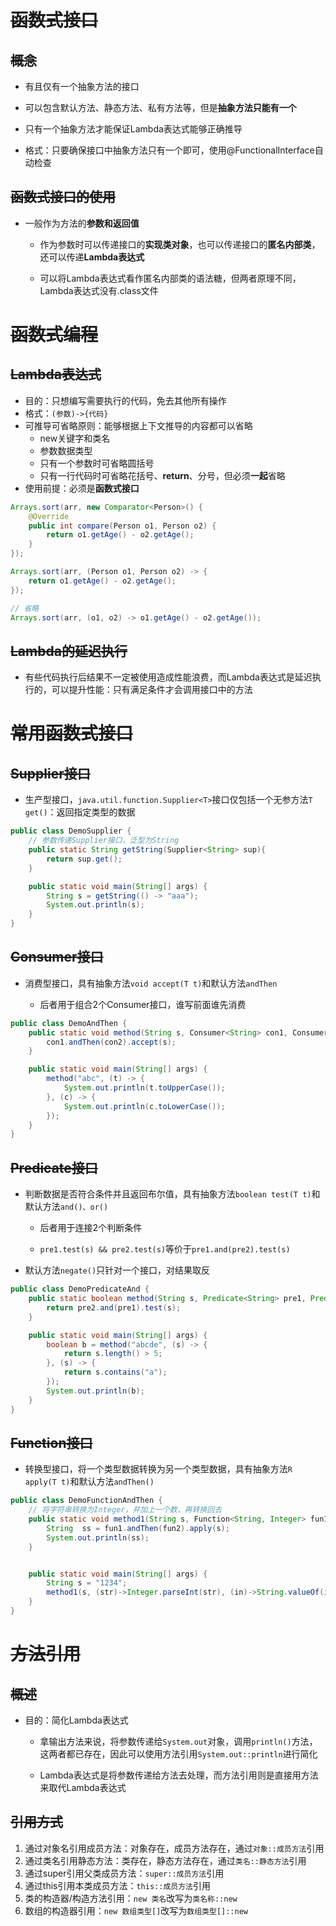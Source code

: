 # ~~函数式接口~~

## ~~概念~~

- 有且仅有一个抽象方法的接口
- 可以包含默认方法、静态方法、私有方法等，但是**抽象方法只能有一个**

- 只有一个抽象方法才能保证Lambda表达式能够正确推导

- 格式：只要确保接口中抽象方法只有一个即可，使用@FunctionalInterface自动检查


## ~~函数式接口的使用~~

- 一般作为方法的**参数和返回值**

  - 作为参数时可以传递接口的**实现类对象**，也可以传递接口的**匿名内部类**，还可以传递**Lambda表达式**


  - 可以将Lambda表达式看作匿名内部类的语法糖，但两者原理不同，Lambda表达式没有.class文件




# ~~函数式编程~~

## ~~Lambda表达式~~

- 目的：只想编写需要执行的代码，免去其他所有操作
- 格式：`(参数)->{代码}`
- 可推导可省略原则：能够根据上下文推导的内容都可以省略
  - new关键字和类名
  - 参数数据类型
  - 只有一个参数时可省略圆括号
  - 只有一行代码时可省略花括号、**return**、分号，但必须**一起**省略
- 使用前提：必须是**函数式接口**

```java
Arrays.sort(arr, new Comparator<Person>() {
    @Override
    public int compare(Person o1, Person o2) {
        return o1.getAge() - o2.getAge();
    }
});

Arrays.sort(arr, (Person o1, Person o2) -> {
    return o1.getAge() - o2.getAge();
});

// 省略
Arrays.sort(arr, (o1, o2) -> o1.getAge() - o2.getAge());
```

## ~~Lambda的延迟执行~~

- 有些代码执行后结果不一定被使用造成性能浪费，而Lambda表达式是延迟执行的，可以提升性能：只有满足条件才会调用接口中的方法




# ~~常用函数式接口~~

## ~~Supplier接口~~

- 生产型接口，`java.util.function.Supplier<T>`接口仅包括一个无参方法`T get()`：返回指定类型的数据

```java
public class DemoSupplier {
    // 参数传递Supplier接口，泛型为String
    public static String getString(Supplier<String> sup){
        return sup.get();
    }

    public static void main(String[] args) {
        String s = getString(() -> "aaa");
        System.out.println(s);
    }
}
```

## ~~Consumer接口~~

- 消费型接口，具有抽象方法`void accept(T t)`和默认方法`andThen`

  - 后者用于组合2个Consumer接口，谁写前面谁先消费

```java
public class DemoAndThen {
    public static void method(String s, Consumer<String> con1, Consumer<String> con2) {
        con1.andThen(con2).accept(s);
    }

    public static void main(String[] args) {
        method("abc", (t) -> {
            System.out.println(t.toUpperCase());
        }, (c) -> {
            System.out.println(c.toLowerCase());
        });
    }
}
```

## ~~Predicate接口~~

- 判断数据是否符合条件并且返回布尔值，具有抽象方法`boolean test(T t)`和默认方法`and()、or()`

  - 后者用于连接2个判断条件


  - `pre1.test(s) && pre2.test(s)`等价于`pre1.and(pre2).test(s)`
- 默认方法`negate()`只针对一个接口，对结果取反

```java
public class DemoPredicateAnd {
    public static boolean method(String s, Predicate<String> pre1, Predicate<String> pre2) {
        return pre2.and(pre1).test(s);
    }

    public static void main(String[] args) {
        boolean b = method("abcde", (s) -> {
            return s.length() > 5;
        }, (s) -> {
            return s.contains("a");
        });
        System.out.println(b);
    }
}
```
## ~~Function接口~~

- 转换型接口，将一个类型数据转换为另一个类型数据，具有抽象方法`R apply(T t)`和默认方法`andThen()`

```java
public class DemoFunctionAndThen {
    // 将字符串转换为Integer，并加上一个数，再转换回去
    public static void method1(String s, Function<String, Integer> fun1, Function<Integer, String> fun2){
        String  ss = fun1.andThen(fun2).apply(s);
        System.out.println(ss);
    }


    public static void main(String[] args) {
        String s = "1234";
        method1(s, (str)->Integer.parseInt(str), (in)->String.valueOf(in+10));
    }
}
```



# ~~方法引用~~

## ~~概述~~

- 目的：简化Lambda表达式

  - 拿输出方法来说，将参数传递给`System.out`对象，调用`println()`方法，这两者都已存在，因此可以使用方法引用`System.out::println`进行简化

  - Lambda表达式是将参数传递给方法去处理，而方法引用则是直接用方法来取代Lambda表达式

## ~~引用方式~~

1. 通过对象名引用成员方法：对象存在，成员方法存在，通过`对象::成员方法`引用
2. 通过类名引用静态方法：类存在，静态方法存在，通过`类名::静态方法`引用
3. 通过super引用父类成员方法：`super::成员方法`引用
4. 通过this引用本类成员方法：`this::成员方法`引用
5. 类的构造器/构造方法引用：`new 类名`改写为`类名称::new`
6. 数组的构造器引用：`new 数组类型[]`改写为`数组类型[]::new`
